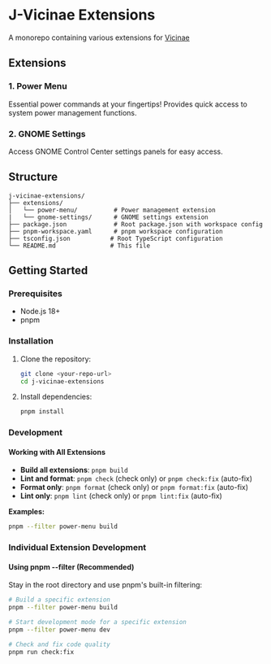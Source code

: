 # J-Vicinae Extensions

A monorepo containing various extensions for [Vicinae](https://github.com/vicinaehq/vicinae)

## Extensions

### 1. Power Menu
Essential power commands at your fingertips! Provides quick access to system power management functions.

### 2. GNOME Settings
Access GNOME Control Center settings panels for easy access.

## Structure

```
j-vicinae-extensions/
├── extensions/
│   └── power-menu/          # Power management extension
|   └── gnome-settings/      # GNOME settings extension
├── package.json             # Root package.json with workspace config
├── pnpm-workspace.yaml      # pnpm workspace configuration
├── tsconfig.json           # Root TypeScript configuration
└── README.md               # This file
```

## Getting Started

### Prerequisites

- Node.js 18+
- pnpm

### Installation

1. Clone the repository:
   ```bash
   git clone <your-repo-url>
   cd j-vicinae-extensions
   ```

2. Install dependencies:
   ```bash
   pnpm install
   ```

### Development

#### Working with All Extensions
- **Build all extensions**: `pnpm build`
- **Lint and format**: `pnpm check` (check only) or `pnpm check:fix` (auto-fix)
- **Format only**: `pnpm format` (check only) or `pnpm format:fix` (auto-fix)
- **Lint only**: `pnpm lint` (check only) or `pnpm lint:fix` (auto-fix)

**Examples:**
```bash
pnpm --filter power-menu build
```

### Individual Extension Development

#### Using pnpm --filter (Recommended)
Stay in the root directory and use pnpm's built-in filtering:

```bash
# Build a specific extension
pnpm --filter power-menu build

# Start development mode for a specific extension
pnpm --filter power-menu dev

# Check and fix code quality
pnpm run check:fix
```